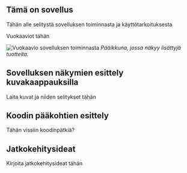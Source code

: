 ## Tämä on sovellus
Tähän alle selitystä sovelluksen toiminnasta ja käyttötarkoituksesta

Vuokaaviot tähän

![Vuokaavio sovelluksen toiminnasta](Screenshots/1_Vuokaavio.png)
*Pääikkuna, jossa näkyy lisättyjä tuotteita.*
## Sovelluksen näkymien esittely kuvakaappauksilla
Laita kuvat ja niiden selitykset tähän
## Koodin pääkohtien esittely
Tähän vissiin koodinpätkiä?
## Jatkokehitysideat
Kirjoita jatkokehitysideat tähän
